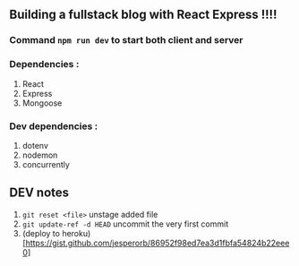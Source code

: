## Building a fullstack blog with React Express !!!!

### Command `npm run dev` to start both client and server

### Dependencies :

1. React
2. Express
3. Mongoose

### Dev dependencies :

1. dotenv
2. nodemon
3. concurrently

## DEV notes

1. `git reset <file>` unstage added file
2. `git update-ref -d HEAD` uncommit the very first commit
3. (deploy to heroku)[https://gist.github.com/jesperorb/86952f98ed7ea3d1fbfa54824b22eee0]
